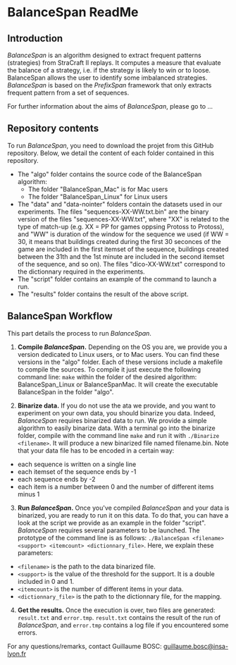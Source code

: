 # BalanceSpan ReadMe

## Introduction
*BalanceSpan* is an algorithm designed to extract frequent patterns (strategies) from StraCraft II replays. It computes a measure that evaluate the balance of a strategy, i.e. if the strategy is likely to win or to loose. BalanceSpan allows the user to identify some imbalanced strategies.
*BalanceSpan* is based on the *PrefixSpan* framework that only extracts frequent pattern from a set of sequences.

For further information about the aims of *BalanceSpan*, please go to ...

## Repository contents
To run *BalanceSpan*, you need to download the projet from this GitHub repository. Below, we detail the content of each folder contained in this repository.
- The "algo" folder contains the source code of the BalanceSpan algorithm:
  - The folder "BalanceSpan_Mac" is for Mac users
  - The folder "BalanceSpan_Linux" for Linux users
- The "data" and "data-nointer" folders contain the datasets used in our experiments. The files "sequences-XX-WW.txt.bin" are the binary version of the files "sequences-XX-WW.txt", where "XX" is related to the type of match-up (e.g. XX = PP for games oppsing Protoss to Protoss), and "WW" is duration of the window for the sequence we used (if WW = 30, it means that buildings created during the first 30 seconces of the game are included in the first itemset of the sequence, buildings created between the 31th and the 1st minute are included in the second itemset of the sequence, and so on). The files "dico-XX-WW.txt" correspond to the dictionnary required in the experiments.
- The "script" folder contains an example of the command to launch a run.
- The "results" folder contains the result of the above script.

## BalanceSpan Workflow
This part details the process to run *BalanceSpan*.

1. **Compile *BalanceSpan*.**
Depending on the OS you are, we provide you a version dedicated to Linux users, or to Mac users. You can find these versions in the "algo" folder. Each of these versions include a makefile to compile the sources. To compile it just execute the following command line:
`make` within the folder of the desired algorithm: BalanceSpan_Linux or BalanceSpanMac. It will create the executable BalanceSpan in the folder "algo".

2. **Binarize data.** If you do not use the ata we provide, and you want to experiment on your own data, you should binarize you data. Indeed, *BalanceSpan* requires binarized data to run. We provide a simple algorithm to easily binarize data. With a terminal go into the binarize folder, compile with the command line `make` and run it with `./Binarize <filename>`. It will produce a new binarized file named filename.bin. 
Note that your data file has to be encoded in a certain way: 
  - each sequence is written on a single line
  - each itemset of the sequence ends by -1
  - each sequence ends by -2
  - each item is a number between 0 and the number of different items minus 1

3. **Run *BalanceSpan*.** Once you've compiled *BalanceSpan* and your data is binarized, you are ready to run it on this data. To do that, you can have a look at the script we provide as an example in the folder "script". *BalanceSpan* requires several parameters to be launched. The prototype of the command line is as follows: `./BalanceSpan <filename> <support> <itemcount> <dictionnary_file>`. Here, we explain these parameters:
  - `<filename>` is the path to the data binarized file.
  - `<support>` is the value of the threshold for the support. It is a double included in 0 and 1.
  - `<itemcount>` is the number of different items in your data.
  - `<dictionnary_file>` is the path to the dictionnary file, for the mapping.


4. **Get the results.** Once the execution is over, two files are generated: `result.txt` and `error.tmp`. `result.txt` contains the result of the run of *BalanceSpan*, and `error.tmp` contains a log file if you encountered some errors. 

For any questions/remarks, contact Guillaume BOSC: guillaume.bosc@insa-lyon.fr
